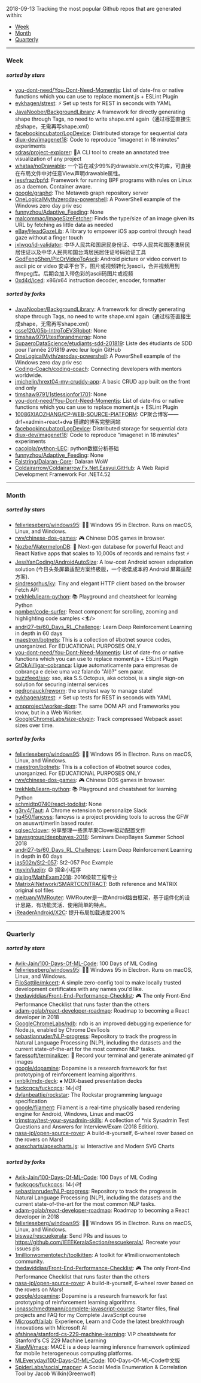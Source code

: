 2018-09-13
Tracking the most popular Github repos that are generated within: 
* [Week](https://github.com/polebug/github_trending_spider/blob/master/2018-09-13.md#week)
* [Month](https://github.com/polebug/github_trending_spider/blob/master/2018-09-13.md#month)
* [Quarterly](https://github.com/polebug/github_trending_spider/blob/master/2018-09-13.md#quarterly)
--- 
### Week 
##### sorted by stars 
* [you-dont-need/You-Dont-Need-Momentjs](https://github.com/you-dont-need/You-Dont-Need-Momentjs): List of date-fns or native functions which you can use to replace moment.js + ESLint Plugin 
* [eykhagen/strest](https://github.com/eykhagen/strest): ⚡️ Set up tests for REST in seconds with YAML
* [JavaNoober/BackgroundLibrary](https://github.com/JavaNoober/BackgroundLibrary): A framework for directly generating shape through Tags, no need to write shape.xml again（通过标签直接生成shape，无需再写shape.xml）
* [facebookincubator/LogDevice](https://github.com/facebookincubator/LogDevice): Distributed storage for sequential data
* [diux-dev/imagenet18](https://github.com/diux-dev/imagenet18): Code to reproduce "imagenet in 18 minutes" experiments
* [sdras/project-explorer](https://github.com/sdras/project-explorer):  🎋A CLI tool to create an annotated tree visualization of any project
* [whataa/noDrawable](https://github.com/whataa/noDrawable): 一个旨在减少99%的drawable.xml文件的库，可直接在布局文件中对任意View声明drawable属性。
* [jessfraz/bpfd](https://github.com/jessfraz/bpfd): Framework for running BPF programs with rules on Linux as a daemon. Container aware.
* [google/graphd](https://github.com/google/graphd): The Metaweb graph repository server
* [OneLogicalMyth/zeroday-powershell](https://github.com/OneLogicalMyth/zeroday-powershell): A PowerShell example of the Windows zero day priv esc
* [funnyzhou/Adaptive_Feeding](https://github.com/funnyzhou/Adaptive_Feeding): None
* [malcommac/ImageSizeFetcher](https://github.com/malcommac/ImageSizeFetcher): Finds the type/size of an image given its URL by fetching as little data as needed
* [eBay/HeadGazeLib](https://github.com/eBay/HeadGazeLib): A library to empower iOS app control through head gaze without a finger touch
* [jxlwqq/id-validator](https://github.com/jxlwqq/id-validator): 中华人民共和国居民身份证、中华人民共和国港澳居民居住证以及中华人民共和国台湾居民居住证号码验证工具
* [GodFengShen/PicOrVideoToAscii](https://github.com/GodFengShen/PicOrVideoToAscii): Android picture or video convert to ascii pic or video 安卓平台下，图片或视频转化为ascii，合并视频用到ffmpeg库。后期会加入带色彩的ascii码图片或视频
* [0xd4d/iced](https://github.com/0xd4d/iced): x86/x64 instruction decoder, encoder, formatter
##### sorted by forks 
* [JavaNoober/BackgroundLibrary](https://github.com/JavaNoober/BackgroundLibrary): A framework for directly generating shape through Tags, no need to write shape.xml again（通过标签直接生成shape，无需再写shape.xml）
* [csse120/05b-IntroToEV3Robot](https://github.com/csse120/05b-IntroToEV3Robot): None
* [timshaw9791/testforandmerge](https://github.com/timshaw9791/testforandmerge): None
* [SupaeroDataScience/etudiants-sdd-201819](https://github.com/SupaeroDataScience/etudiants-sdd-201819): Liste des étudiants de SDD pour l'année 201819 avec leur login GitHub
* [OneLogicalMyth/zeroday-powershell](https://github.com/OneLogicalMyth/zeroday-powershell): A PowerShell example of the Windows zero day priv esc
* [Coding-Coach/coding-coach](https://github.com/Coding-Coach/coding-coach): Connecting developers with mentors worldwide.
* [jmichelin/hrext04-my-cruddy-app](https://github.com/jmichelin/hrext04-my-cruddy-app): A basic CRUD app built on the front end only
* [timshaw9791/1stlessionfor1701](https://github.com/timshaw9791/1stlessionfor1701): None
* [you-dont-need/You-Dont-Need-Momentjs](https://github.com/you-dont-need/You-Dont-Need-Momentjs): List of date-fns or native functions which you can use to replace moment.js + ESLint Plugin 
* [10086XIAOZHANG/CP-WEB-SOURCE-PlATFORM](https://github.com/10086XIAOZHANG/CP-WEB-SOURCE-PlATFORM): CP聚合博客——drf+xadmin+react+dva 搭建的博客完整网站
* [facebookincubator/LogDevice](https://github.com/facebookincubator/LogDevice): Distributed storage for sequential data
* [diux-dev/imagenet18](https://github.com/diux-dev/imagenet18): Code to reproduce "imagenet in 18 minutes" experiments
* [cacolola/python-LEC](https://github.com/cacolola/python-LEC): python数据分析基础
* [funnyzhou/Adaptive_Feeding](https://github.com/funnyzhou/Adaptive_Feeding): None
* [Falstring/Dalaran-Core](https://github.com/Falstring/Dalaran-Core): Dalaran WoW
* [Coldairarrow/Coldairarrow.Fx.Net.Easyui.GitHub](https://github.com/Coldairarrow/Coldairarrow.Fx.Net.Easyui.GitHub): A Web Rapid Development Framework For .NET4.52
--- 
### Month 
##### sorted by stars 
* [felixrieseberg/windows95](https://github.com/felixrieseberg/windows95): 💩🚀 Windows 95 in Electron. Runs on macOS, Linux, and Windows.
* [rwv/chinese-dos-games](https://github.com/rwv/chinese-dos-games): 🎮 Chinese DOS games in browser.
* [Nozbe/WatermelonDB](https://github.com/Nozbe/WatermelonDB): 🍉 Next-gen database for powerful React and React Native apps that scales to 10,000s of records and remains fast ⚡️
* [JessYanCoding/AndroidAutoSize](https://github.com/JessYanCoding/AndroidAutoSize): A low-cost Android screen adaptation solution (今日头条屏幕适配方案终极版，一个极低成本的 Android 屏幕适配方案).
* [sindresorhus/ky](https://github.com/sindresorhus/ky): Tiny and elegant HTTP client based on the browser Fetch API
* [trekhleb/learn-python](https://github.com/trekhleb/learn-python): 📚 Playground and cheatsheet for learning Python
* [pomber/code-surfer](https://github.com/pomber/code-surfer): React component for scrolling, zooming and highlighting code samples <🏄/>
* [andri27-ts/60_Days_RL_Challenge](https://github.com/andri27-ts/60_Days_RL_Challenge): Learn Deep Reinforcement Learning in depth in 60 days
* [maestron/botnets](https://github.com/maestron/botnets): This is a collection of #botnet source codes, unorganized. For EDUCATIONAL PURPOSES ONLY
* [you-dont-need/You-Dont-Need-Momentjs](https://github.com/you-dont-need/You-Dont-Need-Momentjs): List of date-fns or native functions which you can use to replace moment.js + ESLint Plugin 
* [GtOkAi/ligar-cobranca](https://github.com/GtOkAi/ligar-cobranca): Ligue automaticamente para empresas de cobrança e deixe uma voz falando "Alô?" sem parar.
* [buzzfeed/sso](https://github.com/buzzfeed/sso): sso, aka S.S.Octopus, aka octoboi, is a single sign-on solution for securing internal services
* [pedronauck/reworm](https://github.com/pedronauck/reworm): the simplest way to manage state!
* [eykhagen/strest](https://github.com/eykhagen/strest): ⚡️ Set up tests for REST in seconds with YAML
* [ampproject/worker-dom](https://github.com/ampproject/worker-dom): The same DOM API and Frameworks you know, but in a Web Worker.
* [GoogleChromeLabs/size-plugin](https://github.com/GoogleChromeLabs/size-plugin): Track compressed Webpack asset sizes over time.
##### sorted by forks 
* [felixrieseberg/windows95](https://github.com/felixrieseberg/windows95): 💩🚀 Windows 95 in Electron. Runs on macOS, Linux, and Windows.
* [maestron/botnets](https://github.com/maestron/botnets): This is a collection of #botnet source codes, unorganized. For EDUCATIONAL PURPOSES ONLY
* [rwv/chinese-dos-games](https://github.com/rwv/chinese-dos-games): 🎮 Chinese DOS games in browser.
* [trekhleb/learn-python](https://github.com/trekhleb/learn-python): 📚 Playground and cheatsheet for learning Python
* [schmidtp0740/react-todolist](https://github.com/schmidtp0740/react-todolist): None
* [g3rv4/Taut](https://github.com/g3rv4/Taut): A Chrome extension to personalize Slack
* [hq450/fancyss](https://github.com/hq450/fancyss): fancyss is a project providing tools to across the GFW on asuswrt/merlin based router.
* [sqlsec/clover](https://github.com/sqlsec/clover): 分享整理一些黑苹果Clover驱动配置文件
* [bayesgroup/deepbayes-2018](https://github.com/bayesgroup/deepbayes-2018): Seminars DeepBayes Summer School 2018
* [andri27-ts/60_Days_RL_Challenge](https://github.com/andri27-ts/60_Days_RL_Challenge): Learn Deep Reinforcement Learning in depth in 60 days
* [jas502n/St2-057](https://github.com/jas502n/St2-057): St2-057 Poc Example
* [myvin/juejin](https://github.com/myvin/juejin): :smile: 掘金小程序
* [qixjing/MathExam2018](https://github.com/qixjing/MathExam2018): 2016级软工程专业
* [MatrixAINetwork/SMARTCONTRACT](https://github.com/MatrixAINetwork/SMARTCONTRACT): Both reference and MATRIX original sol files
* [meituan/WMRouter](https://github.com/meituan/WMRouter): WMRouter是一款Android路由框架，基于组件化的设计思路，有功能灵活、使用简单的特点。
* [iReaderAndroid/X2C](https://github.com/iReaderAndroid/X2C): 提升布局加载速度200%
--- 
### Quarterly 
##### sorted by stars 
* [Avik-Jain/100-Days-Of-ML-Code](https://github.com/Avik-Jain/100-Days-Of-ML-Code): 100 Days of ML Coding
* [felixrieseberg/windows95](https://github.com/felixrieseberg/windows95): 💩🚀 Windows 95 in Electron. Runs on macOS, Linux, and Windows.
* [FiloSottile/mkcert](https://github.com/FiloSottile/mkcert): A simple zero-config tool to make locally trusted development certificates with any names you'd like.
* [thedaviddias/Front-End-Performance-Checklist](https://github.com/thedaviddias/Front-End-Performance-Checklist): 🎮 The only Front-End Performance Checklist that runs faster than the others
* [adam-golab/react-developer-roadmap](https://github.com/adam-golab/react-developer-roadmap): Roadmap to becoming a React developer in 2018
* [GoogleChromeLabs/ndb](https://github.com/GoogleChromeLabs/ndb): ndb is an improved debugging experience for Node.js, enabled by Chrome DevTools
* [sebastianruder/NLP-progress](https://github.com/sebastianruder/NLP-progress): Repository to track the progress in Natural Language Processing (NLP), including the datasets and the current state-of-the-art for the most common NLP tasks.
* [faressoft/terminalizer](https://github.com/faressoft/terminalizer): 🦄 Record your terminal and generate animated gif images
* [google/dopamine](https://github.com/google/dopamine): Dopamine is a research framework for fast prototyping of reinforcement learning algorithms. 
* [jxnblk/mdx-deck](https://github.com/jxnblk/mdx-deck): :spades: MDX-based presentation decks
* [fuckcqcs/fuckcqcs](https://github.com/fuckcqcs/fuckcqcs): 14小时
* [dylanbeattie/rockstar](https://github.com/dylanbeattie/rockstar): The Rockstar programming language specification
* [google/filament](https://github.com/google/filament): Filament is a real-time physically based rendering engine for Android, Windows, Linux and macOS
* [trimstray/test-your-sysadmin-skills](https://github.com/trimstray/test-your-sysadmin-skills): A collection of *nix Sysadmin Test Questions and Answers for Interview/Exam (2018 Edition).
* [nasa-jpl/open-source-rover](https://github.com/nasa-jpl/open-source-rover): A build-it-yourself, 6-wheel rover based on the rovers on Mars!
* [apexcharts/apexcharts.js](https://github.com/apexcharts/apexcharts.js): 📊 Interactive and Modern SVG Charts
##### sorted by forks 
* [Avik-Jain/100-Days-Of-ML-Code](https://github.com/Avik-Jain/100-Days-Of-ML-Code): 100 Days of ML Coding
* [fuckcqcs/fuckcqcs](https://github.com/fuckcqcs/fuckcqcs): 14小时
* [sebastianruder/NLP-progress](https://github.com/sebastianruder/NLP-progress): Repository to track the progress in Natural Language Processing (NLP), including the datasets and the current state-of-the-art for the most common NLP tasks.
* [adam-golab/react-developer-roadmap](https://github.com/adam-golab/react-developer-roadmap): Roadmap to becoming a React developer in 2018
* [felixrieseberg/windows95](https://github.com/felixrieseberg/windows95): 💩🚀 Windows 95 in Electron. Runs on macOS, Linux, and Windows.
* [biswaz/rescuekerala](https://github.com/biswaz/rescuekerala): Send PRs and issues to https://github.com/IEEEKeralaSection/rescuekerala/. Recreate your issues pls
* [1millionwomentotech/toolkitten](https://github.com/1millionwomentotech/toolkitten): A toolkit for #1millionwomentotech community.
* [thedaviddias/Front-End-Performance-Checklist](https://github.com/thedaviddias/Front-End-Performance-Checklist): 🎮 The only Front-End Performance Checklist that runs faster than the others
* [nasa-jpl/open-source-rover](https://github.com/nasa-jpl/open-source-rover): A build-it-yourself, 6-wheel rover based on the rovers on Mars!
* [google/dopamine](https://github.com/google/dopamine): Dopamine is a research framework for fast prototyping of reinforcement learning algorithms. 
* [jonasschmedtmann/complete-javascript-course](https://github.com/jonasschmedtmann/complete-javascript-course): Starter files, final projects and FAQ for my Complete JavaScript course
* [Microsoft/ailab](https://github.com/Microsoft/ailab): Experience, Learn and Code the latest breakthrough innovations with Microsoft AI
* [afshinea/stanford-cs-229-machine-learning](https://github.com/afshinea/stanford-cs-229-machine-learning): VIP cheatsheets for Stanford's CS 229 Machine Learning
* [XiaoMi/mace](https://github.com/XiaoMi/mace): MACE is a deep learning inference framework optimized for mobile heterogeneous computing platforms.
* [MLEveryday/100-Days-Of-ML-Code](https://github.com/MLEveryday/100-Days-Of-ML-Code): 100-Days-Of-ML-Code中文版
* [SpiderLabs/social_mapper](https://github.com/SpiderLabs/social_mapper): A Social Media Enumeration & Correlation Tool by Jacob Wilkin(Greenwolf)
